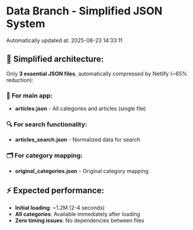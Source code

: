 # Data Branch - Simplified JSON System
Automatically updated at: 2025-08-23 14:33:11

## 🎯 Simplified architecture:
Only **3 essential JSON files**, automatically compressed by Netlify (~65% reduction):

### 📱 For main app:
- **articles.json** - All categories and articles (single file)

### 🔍 For search functionality:
- **articles_search.json** - Normalized data for search

### 🗂️ For category mapping:
- **original_categories.json** - Original category mapping

## ⚡ Expected performance:
- **Initial loading**: ~1.2M (2-4 seconds)
- **All categories**: Available immediately after loading
- **Zero timing issues**: No dependencies between files
